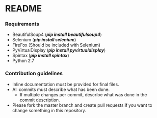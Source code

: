 # README #

### Requirements ###

* BeautifulSoup4 (***pip install beautifulsoup4***)
* Selenium (***pip install selenium***)
* FireFox (Should be included with Selenium)
* PyVirtualDisplay (***pip install pyvirtualdisplay***)
* Spintax (***pip install spintax***)
* Python 2.7

### Contribution guidelines ###

* Inline documentation must be provided for final files.
* All commits must describe what has been done.
    * If multiple changes per commit, describe what was done in the commit description.
* Please fork the master branch and create pull requests if you want to change something in this repository.
